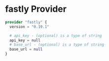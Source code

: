 # fastly Provider

[embedmd]:# (fastly.tf)
```tf
provider "fastly" {
  version = "0.19.1"

  # api_key - (optional) is a type of string
  api_key = null
  # base_url - (optional) is a type of string
  base_url = null
}
```
